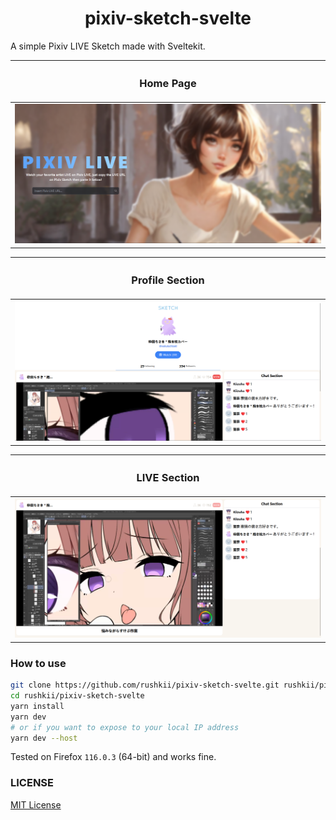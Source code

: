 <h1 align="center">pixiv-sketch-svelte</h1>
<p>A simple Pixiv LIVE Sketch made with Sveltekit.</p>

| <h3 align="center">Home Page</h3>          |
| ------------------------------------------ |
| ![homepage](.github/assets/home-page.png)  |

| <h3 align="center">Profile Section</h3>     |
| ------------------------------------------- |
| ![live](.github/assets/profile-section.png) |

| <h3 align="center">LIVE Section</h3>     |
| ---------------------------------------- |
| ![live](.github/assets/live-section.png) |

### How to use
```sh
git clone https://github.com/rushkii/pixiv-sketch-svelte.git rushkii/pixiv-sketch-svelte
cd rushkii/pixiv-sketch-svelte
yarn install
yarn dev
# or if you want to expose to your local IP address
yarn dev --host
```

Tested on Firefox `116.0.3` (64-bit) and works fine.

### LICENSE
[MIT License](LICENSE)
